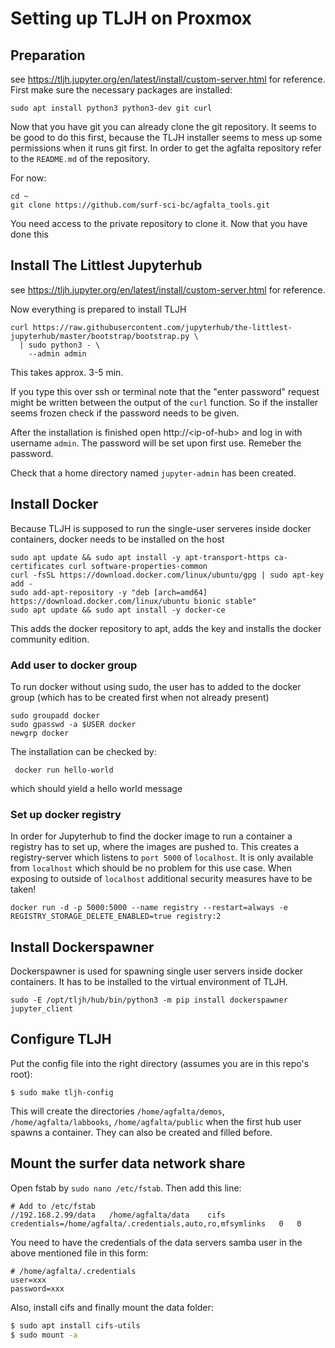 # Setting up TLJH on Proxmox

## Preparation
see https://tljh.jupyter.org/en/latest/install/custom-server.html for reference. First make sure the necessary packages are installed:

````
sudo apt install python3 python3-dev git curl
````
Now that you have git you can already clone the git repository. It seems to be good to do this first, because the TLJH installer seems to mess up some permissions when it runs git first. In order to get the agfalta repository refer to the ````README.md```` of the repository.

For now:
````
cd ~
git clone https://github.com/surf-sci-bc/agfalta_tools.git
````
You need access to the private repository to clone it. Now that you have done this


## Install The Littlest Jupyterhub
see https://tljh.jupyter.org/en/latest/install/custom-server.html for reference.

Now everything is prepared to install TLJH

````
curl https://raw.githubusercontent.com/jupyterhub/the-littlest-jupyterhub/master/bootstrap/bootstrap.py \
  | sudo python3 - \
    --admin admin
````
This takes approx. 3-5 min.  

If you type this over ssh or terminal note that the "enter password" request might be written between the output of the ````curl```` function. So if the installer seems frozen check if the password needs to be given.

After the installation is finished open http://\<ip-of-hub\> and log in with username ````admin````. The password will be set upon first use. Remeber the password.

Check that a home directory named ````jupyter-admin```` has been created.

## Install Docker
Because TLJH is supposed to run the single-user serveres inside docker containers, docker needs to be installed on the host
````
sudo apt update && sudo apt install -y apt-transport-https ca-certificates curl software-properties-common
curl -fsSL https://download.docker.com/linux/ubuntu/gpg | sudo apt-key add -
sudo add-apt-repository -y "deb [arch=amd64] https://download.docker.com/linux/ubuntu bionic stable"
sudo apt update && sudo apt install -y docker-ce
````
This adds the docker repository to apt, adds the key and installs the docker community edition.

### Add user to docker group
To run docker without using sudo, the user has to added to the docker group (which has to be created first when not already present)
````
sudo groupadd docker
sudo gpasswd -a $USER docker
newgrp docker
````
The installation can be checked by:
````
 docker run hello-world
````
which should yield a hello world message

### Set up docker registry
In order for Jupyterhub to find the docker image to run a container a registry has to set up, where the images are pushed to. This creates a registry-server which listens to ````port 5000```` of ````localhost````. It is only available from ````localhost```` which should be no problem for this use case. When exposing to outside of ````localhost```` additional security measures have to be taken!
````
docker run -d -p 5000:5000 --name registry --restart=always -e REGISTRY_STORAGE_DELETE_ENABLED=true registry:2
````

## Install Dockerspawner
Dockerspawner is used for spawning single user servers inside docker containers. It has to be installed to the virtual environment of TLJH.

````
sudo -E /opt/tljh/hub/bin/python3 -m pip install dockerspawner jupyter_client
````

## Configure TLJH

Put the config file into the right directory (assumes you are in this repo's root):

```
$ sudo make tljh-config
```

This will create the directories `/home/agfalta/demos`, `/home/agfalta/labbooks`, `/home/agfalta/public` when the first hub user spawns a container. They can also be created and filled before.

## Mount the surfer data network share

Open fstab by `sudo nano /etc/fstab`. Then add this line:

```
# Add to /etc/fstab
//192.168.2.99/data   /home/agfalta/data    cifs    credentials=/home/agfalta/.credentials,auto,ro,mfsymlinks   0   0
```

You need to have the credentials of the data servers samba user in the above mentioned file in this form:
```
# /home/agfalta/.credentials
user=xxx
password=xxx
```

Also, install cifs and finally mount the data folder:

```sh
$ sudo apt install cifs-utils
$ sudo mount -a
```
